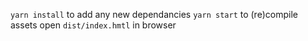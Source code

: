 `yarn install` to add any new dependancies 
`yarn start` to (re)compile assets
open `dist/index.hmtl` in browser